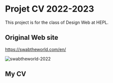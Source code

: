 # Projet CV 2022-2023

This project is for the class of Design Web at HEPL.

## Original Web site

https://swabtheworld.com/en/

![swabtheworld-2022](https://user-images.githubusercontent.com/12846923/195283355-96765a4b-046a-4ae2-af29-04c5530fab63.png)

## My CV


